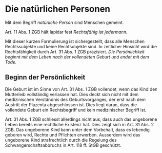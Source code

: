 # Die natürlichen Personen

Mit dem Begriff *natürliche Person* sind Menschen gemeint.

Art. 11 Abs. 1 ZGB hält lapidar fest *Rechtsfähig ist jedermann.*

Mit dieser kurzen Formulierung ist sichergestellt, dass alle Menschen
Rechtssubjekte und keine Rechtsobjekte sind. In zeitlicher Hinsicht wird
die Rechtsfähigkeit durch Art. 31 Abs. 1 ZGB präzisiert. *Die
Persönlichkeit beginnt mit dem Leben nach der vollendeten Geburt und
endet mit dem Tode.*

## Beginn der Persönlichkeit

Die Geburt ist im Sinne von Art. 31 Abs. 1 ZGB vollendet, wenn das Kind
den Mutterleib vollständig verlassen hat. Dies deckt sich nicht mit dem
medizinischen Verständnis des Geburtsvorganges, der erst nach dem
Austritt der Plazenta abgeschlossen ist. Dies liegt daran, dass die
vollendete Geburt ein Rechtsbegriff und kein medizinischer Begriff ist.

Art. 31 Abs. 1 ZGB schliesst allerdings nicht aus, dass auch das
ungeborene Leben bereits eine rechtliche Existenz hat. Dies zeigt sich
in Art. 31 Abs. 2 ZGB. Das ungeborene Kind kann unter dem Vorbehalt,
dass es lebendig geboren wird, Rechte und Pflichten erwerben. Ausserdem
wird das ungeborene Kind strafrechtlich durch die Regelung des
Schwangerschaftsabbruchs in Art. 118 ff. StGB geschützt.
